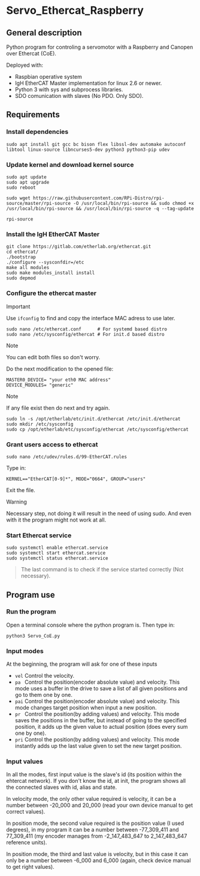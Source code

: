 # Servo_Ethercat_Raspberry
## General description
Python program for controling a servomotor with a Raspberry and Canopen over Ethercat (CoE).

Deployed with:
+ Raspbian operative system
+ IgH EtherCAT Master implementation for linux 2.6 or newer.
+ Python 3 with sys and subprocess libraries.
+ SDO comunication with slaves (No PDO. Only SDO).

## Requirements
### Install dependencies
```shell
sudo apt install git gcc bc bison flex libssl-dev automake autoconf libtool linux-source libncurses5-dev python3 python3-pip udev
```

### Update kernel and download kernel source
```shell
sudo apt update
sudo apt upǵrade
sudo reboot

sudo wget https://raw.githubusercontent.com/RPi-Distro/rpi-source/master/rpi-source -O /usr/local/bin/rpi-source && sudo chmod +x /usr/local/bin/rpi-source && /usr/local/bin/rpi-source -q --tag-update

rpi-source

```

### Install the IgH EtherCAT Master
```shell
git clone https://gitlab.com/etherlab.org/ethercat.git
cd ethercat/ 
./bootstrap 
./configure --sysconfdir=/etc
make all modules
sudo make modules_install install
sudo depmod
```

### Configure the ethercat master
> [!IMPORTANT]
> Use `ifconfig` to find and copy the interface MAC adress to use later.
```shell
sudo nano /etc/ethercat.conf      # For systemd based distro
sudo nano /etc/sysconfig/ethercat # For init.d based distro
```
> [!NOTE]
> You can edit both files so don't worry.

Do the next modification to the opened file:
```
MASTER0_DEVICE= "your eth0 MAC address"
DEVICE_MODULES= "generic"
```

> [!NOTE]
> If any file exist then do next and try again.
```shell
sudo ln -s /opt/etherlab/etc/init.d/ethercat /etc/init.d/ethercat
sudo mkdir /etc/sysconfig
sudo cp /opt/etherlab/etc/sysconfig/ethercat /etc/sysconfig/ethercat
```

### Grant users access to ethercat
```shell
sudo nano /etc/udev/rules.d/99-EtherCAT.rules
```
Type in: 
```
KERNEL=="EtherCAT[0-9]*", MODE="0664", GROUP="users"
```
Exit the file.
> [!WARNING]
> Necessary step, not doing it will result in the need of using sudo.
> And even with it the program might not work at all.

### Start Ethercat service  
```shell
sudo systemctl enable ethercat.service
sudo systemctl start ethercat.service
sudo systemctl status ethercat.service
```
> The last command is to check if the service started correctly (Not necessary).

## Program use
### Run the program
Open a terminal console where the python program is.
Then type in:
```shell
python3 Servo_CoE.py
```

### Input modes
At the beginning, the program will ask for one of these inputs
+ ``vel`` Control the velocity.
+ ``pa `` Control the position(encoder absolute value) and velocity. This mode uses a buffer in the drive to save a list of all given positions and go to them one by one.
+ ``pai`` Control the position(encoder absolute value) and velocity. This mode changes target position when input a new position.
+ ``pr `` Control the position(by adding values) and velocity. This mode saves the positions in the buffer, but instead of going to the specified position, it adds up the given value to actual position (does every sum one by one).
+ ``pri`` Control the position(by adding values) and velocity. This mode instantly adds up the last value given to set the new target position.

### Input values
In all the modes, first input value is the slave's id (its position within the ehtercat network). If you don't know the id, at init, the program shows all the connected slaves with id, alias and state.

In velocity mode, the only other value required is velocity, it can be a number between -20_000 and 20_000 (read your own device manual to get correct values).

In position mode, the second value required is the position value (I used degrees), in my program it can be a number between -77_309_411 and 77_309_411 (my encoder manages from -2_147_483_647 to 2_147_483_647 reference units).

In position mode, the third and last value is velocity, but in this case it can only be a number between -6_000 and 6_000 (again, check device manual to get right values).
